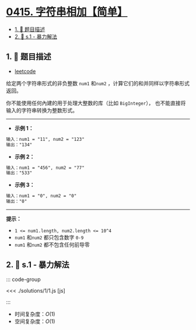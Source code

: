 # [0415. 字符串相加【简单】](https://github.com/tnotesjs/TNotes.leetcode/tree/main/notes/0415.%20%E5%AD%97%E7%AC%A6%E4%B8%B2%E7%9B%B8%E5%8A%A0%E3%80%90%E7%AE%80%E5%8D%95%E3%80%91)

<!-- region:toc -->

- [1. 📝 题目描述](#1--题目描述)
- [2. 🎯 s.1 - 暴力解法](#2--s1---暴力解法)

<!-- endregion:toc -->

## 1. 📝 题目描述

- [leetcode](https://leetcode.cn/problems/add-strings/)

给定两个字符串形式的非负整数 `num1` 和`num2` ，计算它们的和并同样以字符串形式返回。

你不能使用任何內建的用于处理大整数的库（比如 `BigInteger`）， 也不能直接将输入的字符串转换为整数形式。

---

- **示例 1：**

```txt
输入：num1 = "11", num2 = "123"
输出："134"
```

- **示例 2：**

```txt
输入：num1 = "456", num2 = "77"
输出："533"
```

- **示例 3：**

```txt
输入：num1 = "0", num2 = "0"
输出："0"

```

---

**提示：**

- `1 <= num1.length, num2.length <= 10^4`
- `num1` 和`num2` 都只包含数字 `0-9`
- `num1` 和`num2` 都不包含任何前导零

## 2. 🎯 s.1 - 暴力解法

::: code-group

<<< ./solutions/1/1.js [js]

:::

- 时间复杂度：$O(1)$
- 空间复杂度：$O(1)$
